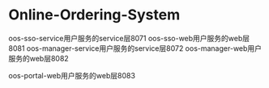 # Online-Ordering-System
oos-sso-service用户服务的service层8071
oos-sso-web用户服务的web层8081
oos-manager-service用户服务的service层8072
oos-manager-web用户服务的web层8082

oos-portal-web用户服务的web层8083